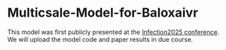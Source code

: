 # Multicsale-Model-for-Baloxaivr

This model was first publicly presented at the  [Infection2025 conference](https://www.infection-2025.com/). 
We will upload the model code and paper results in due course.
